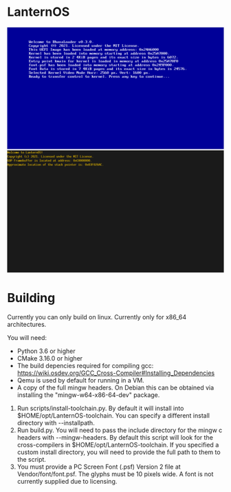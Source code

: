 # LanternOS

![](doc/bhavaloader.png)
![](doc/lanternos.png)


# Building

Currently you can only build on linux. Currently only for x86_64 architectures.

You will need:

* Python 3.6 or higher
* CMake 3.16.0 or higher
* The build depencies required for compiling gcc: https://wiki.osdev.org/GCC_Cross-Compiler#Installing_Dependencies
* Qemu is used by default for running in a VM.
* A copy of the full mingw headers. On Debian this can be obtained via installing the "mingw-w64-x86-64-dev" package.

1. Run scripts/install-toolchain.py. By default it will install into $HOME/opt/LanternOS-toolchain.
You can specify a different install directory with --installpath.
2. Run build.py. You will need to pass the include directory for the mingw c headers with --mingw-headers. By default this script will look for the cross-compilers in $HOME/opt/LanternOS-toolchain. If you specified a custom install directory, you will need to provide the full path to them to the script.
3. You must provide a PC Screen Font (.psf) Version 2 file at Vendor/font/font.psf. The glyphs must be 10 pixels wide. A font is not currently supplied due to licensing.